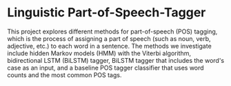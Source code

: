 # Linguistic Part-of-Speech-Tagger

This project explores different methods for part-of-speech (POS) tagging, which is the process of assigning a part of speech (such as noun, verb, adjective, etc.) to each word in a sentence. The methods we investigate include hidden Markov models (HMM) with the Viterbi algorithm, bidirectional LSTM (BiLSTM) tagger, BiLSTM tagger that includes the word's case as an input, and a baseline POS tagger classifier that uses word counts and the most common POS tags.

